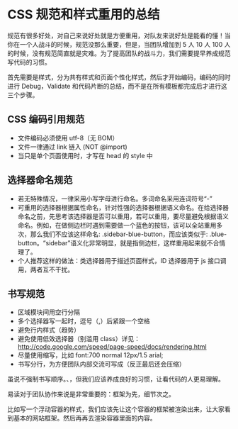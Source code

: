 # CSS 规范和样式重用的总结

规范有很多好处，对自己来说好处就是方便重用，对队友来说好处是能看的懂！当你在一个人战斗的时候，规范没那么重要，但是，当团队增加到 5 人 10 人 100 人的时候，没有规范简直就是灾难。为了提高团队的战斗力，我们需要提早养成规范写代码的习惯。

首先需要是样式，分为共有样式和页面个性化样式，然后才开始编码，编码的同时进行 Debug，Validate 和代码片断的总结，而不是在所有模板都完成后才进行这三个步骤。

## CSS 编码引用规范

- 文件编码必须使用 utf-8（无 BOM）
- 文件一律通过 link 链入 (NOT @import)
- 当只是单个页面使用时，才写在 head 的 style 中

## 选择器命名规范

- 若无特殊情况，一律采用小写字母进行命名。多词命名采用连词符号“-”
- 可重用的选择器根据属性命名，针对性强的选择器根据语义命名。在给选择器命名之前，先思考该选择器是否可以重用，若可以重用，要尽量避免根据语义命名。例如，在做侧边栏时遇到需要做一个蓝色的按钮，该可以全站重用多次，那么我们不应该这样命名: .sidebar-blue-button，而应该类似于: .blue-button。“sidebar”语义化非常明显，就是指侧边栏，这样重用起来就不合情理了。
- 个人推荐这样的做法：类选择器用于描述页面样式，ID 选择器用于 js 接口调用，两者互不干扰。

## 书写规范

- 区域模块间用空行分隔
- 多个选择器写一起时，逗号（,）后紧跟一个空格
- 避免行内样式（趋势）
- 避免使用低效选择器（别滥用 class）详见：http://code.google.com/speed/page-speed/docs/rendering.html
- 尽量使用缩写，比如 font:700 normal 12px/1.5 arial;
- 书写分行，为方便团队内部交流可写成（反正最后还会压缩）

虽说不强制书写顺序。、，但我们应该养成良好的习惯，让看代码的人更易理解。

易读对于团队协作来说是非常重要的：框架为先，细节次之。

比如写一个浮动容器的样式，我们应该先让这个容器的框架被渲染出来，让大家看到基本的网站框架。然后再再去渲染容器里面的内容。
